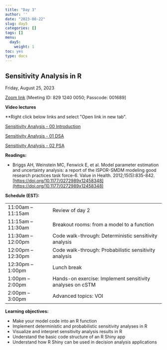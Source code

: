```yaml
---
title: "Day 3"
author: ''
date: "2023-08-22"
slug: day5
categories: []
tags: []
menu:
  day5:
    weight: 1
toc: yes
type: docs
---
```


## Sensitivity Analysis in R

Friday, August 25, 2023

[Zoom link](https://utoronto.zoom.us/j/82912400050) [Meeting ID: 829 1240 0050; Passcode: 001689]

**Video lectures**

**Right click below links and select "Open link in new tab". 

[Sensitivity Analysis - 00 Introduction](https://vimeo.com/506091491/5e07e24203?share=copy)

[Sensitivity Analysis - 01 DSA](https://vimeo.com/473705896/08aaee5604?share=copy)

[Sensitivity Analysis - 02 PSA](https://vimeo.com/473709355/7575dd9894?share=copy)

**Readings:**

-	Briggs AH, Weinstein MC, Fenwick E, et al. Model parameter estimation and uncertainty analysis: a report of the ISPOR-SMDM modeling good research practices task force-6. Value in Health. 2012;15(5):835-842. [https://doi.org/10.1177/0272989x12458348](https://doi.org/10.1177/0272989x12458348)

<!-- **Watch:** -->

<!-- -	[Video: Introduction to R Shiny](https://decision-modeling-cdc-2022-23.netlify.app/days/day1/shiny/) -->

**Schedule (EST):**

|                            |            |
|---------------|:-----------------------------------------|
| 11:00am – 11:15am | Review of day 2 |
| 11:15am – 11:30am | Breakout rooms:  from a model to a function | 
| 11:30am – 12:00pm | Code walk-through: Deterministic sensitivity analysis |
| 12:00pm – 12:30pm  | Code walk-through: Probabilistic sensitivity analysis | 
| 12:30pm – 1:00pm | Lunch break |
| 1:00pm – 2:00pm | Hands-on exercise: Implement sensitivity analyses on cSTM |
| 2:00pm – 3:00pm | Advanced topics: VOI |

**Learning objectives:**

-	Make your model code into an R function
-	Implement deterministic and probabilistic sensitivity analyses in R
-	Visualize and interpret sensitivity analysis results in R
-	Understand the basic code structure of an R Shiny app
-	Understand how R Shiny can be used in decision analysis applications


<!-- ## Live session recording: -->

<!-- [Zoom link](https://urldefense.com/v3/__https://umn.zoom.us/rec/share/CuKdB9SR_jHLXYh74lzX-rkQXt0oT3hxGGAXDLEWnej0xxiEkTfMaBNGq1NcUL0F.vUiSX1EdGaJRd5Sa__;!!D0zGoin7BXfl!6KM-Jn-F3wGV6fMyXipiiNmSczJvCc8Lvz_74c5LofwMAjn1nHHS5cNg9YYmfJdc3_Or1t4JwUGb9ll9OQ$) -->

<!-- [Part 2](https://umn.zoom.us/rec/share/M5jya-ZBZEy-45aOh5q501c_pyO1TMEJty8SFq58To8Ru9G4e7kQ4pEHzp-Zcno6.QHssLWj8rGdQVzx2?startTime=1661963237000) -->

<!-- ```{r, echo=F} -->
<!-- blogdown::shortcode("vimeo", "593547119") -->
<!-- ``` -->
